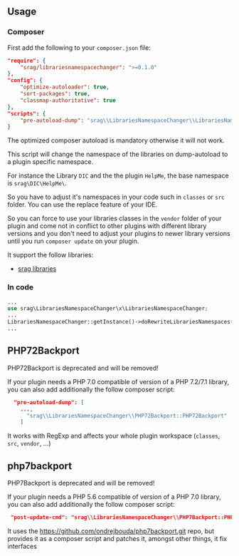 ## Usage

### Composer

First add the following to your `composer.json` file:

```json
"require": {
    "srag/librariesnamespacechanger": ">=0.1.0"
},
"config": {
    "optimize-autoloader": true,
    "sort-packages": true,
    "classmap-authoritative": true
},
"scripts": {
    "pre-autoload-dump": "srag\\LibrariesNamespaceChanger\\LibrariesNamespaceChanger::rewriteLibrariesNamespaces"
}
```

The optimized composer autoload is mandatory otherwise it will not work.

This script will change the namespace of the libraries on dump-autoload to a plugin specific namespace.

For instance the Library `DIC` and the the plugin `HelpMe`, the base namespace is `srag\DIC\HelpMe\`.

So you have to adjust it's namespaces in your code such in `classes` or `src` folder. You can use the replace feature of your IDE.

So you can force to use your libraries classes in the `vendor` folder of your plugin and come not in conflict to other plugins with different library versions and you don't need to adjust your plugins to newer library versions until you run `composer update` on your plugin.

It support the follow libraries:

* [srag libraries](https://packagist.org/packages/srag)

### In code

```php
...
use srag\LibrariesNamespaceChanger\x\LibrariesNamespaceChanger; 
...
LibrariesNamespaceChanger::getInstance()->doRewriteLibrariesNamespaces(string $project_root);
...
```

## PHP72Backport

PHP72Backport is deprecated and will be removed!

If your plugin needs a PHP 7.0 compatible of version of a PHP 7.2/7.1 library, you can also add additionally the follow composer script:

```json
  "pre-autoload-dump": [
    ...,
      "srag\\LibrariesNamespaceChanger\\PHP72Backport::PHP72Backport"
    ]
```

It works with RegExp and affects your whole plugin workspace (`classes`, `src`, `vendor`, ...)

## php7backport

PHP7Backport is deprecated and will be removed!

If your plugin needs a PHP 5.6 compatible of version of a PHP 7.0 library, you can also add additionally the follow composer script:

```json
 "post-update-cmd": "srag\\LibrariesNamespaceChanger\\PHP7Backport::PHP7Backport"
```

It uses the https://github.com/ondrejbouda/php7backport.git repo, but provides it as a composer script and patches it, amongst other things, it fix interfaces
